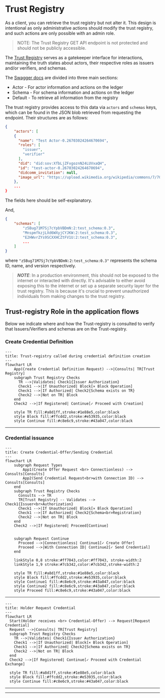 # Trust Registry

As a client, you can retrieve the trust registry but not alter it. This design is intentional as only administrative
actions should modify the trust registry, and such actions are only possible with an admin role.

> NOTE: The Trust Registry GET API endpoint is not protected and should not be publicly accessible.

The [Trust Registry](http://trust-registry.cloudapi.127.0.0.1.nip.io/docs) serves
as a gatekeeper interface for interactions, maintaining the truth states about
actors, their respective roles as issuers and/or verifiers, and schemas.

The [Swagger docs](http://trust-registry.cloudapi.127.0.0.1.nip.io/docs) are
divided into three main sections:

- Actor - For actor information and actions on the ledger
- Schema - For schema information and actions on the ledger
- Default - To retrieve all information from the registry

The trust registry provides access to this data via `actors` and `schemas` keys, which can be found in the JSON blob
retrieved from requesting the endpoint. Their structures are as follows:

```json
{
    "actors": [
    {
      "name": "Test Actor-0.26703024264670694",
      "roles": [
        "issuer",
        "verifier"
      ],
      "did": "did:sov:XfbLjZFxgoznN24LUVxaQH",
      "id": "test-actor-0.26703024264670694",
      "didcomm_invitation": null,
      "image_url": "https://upload.wikimedia.org/wikipedia/commons/7/70/Example.png"
    },
    ...
}
```

The fields here should be self-explanatory.

And,

```json
{
    "schemas": [
        "z5Bug71M7Sj7cYpbVBDmN:2:test_schema:0.3",
        "MnspmfkzjLXd6WXyjCYJKW:2:test_schema:0.3",
        "E2HWvrZYs9SCXXHCZtFV1U:2:test_schema:0.3",
        ...
    ]
}
```

where `"z5Bug71M7Sj7cYpbVBDmN:2:test_schema:0.3"` represents the schema ID, name, and version respectively.

> **_NOTE_**: In a production environment, this should not be exposed to the internet or interacted with directly.
> It's advisable to either avoid exposing this to the internet or set up a separate security layer for the trust
> registry. This is because it's crucial to prevent unauthorized individuals from making changes to the trust registry.

## Trust-registry Role in the application flows

Below we indicate where and how the Trust-registry is consulted to verify that Issuers/Verifiers and schemas are on the
Trust-registry.

### Create Credential Definition

```mermaid
---
title: Trust-registry called during credential definition creation
---
flowchart LR
    App(Create Credential Definition Request) -->|Consults| TR[Trust Registry]
    subgraph Trust Registry Checks
      TR -->|Validates| Check1{Issuer Authorization}
      Check1 -->|If Unauthorized| Block[⨯ Block Operation]
      Check1 -->|If Authorized| Check2{Schema exists on TR}
      Check2 -->|Not on TR| Block
    end
    Check2 -->|If Registered| Continue[✓ Proceed with Creation]
    
    style TR fill:#a8d1ff,stroke:#1e88e5,color:black
    style Block fill:#ffcdd2,stroke:#e53935,color:black
    style Continue fill:#c8e6c9,stroke:#43a047,color:black
```

---

### Credential issuance

```mermaid
---
title: Create Credential-Offer/Sending Credential
---
flowchart LR
    subgraph Request Types
        App1(Create Offer Request <br> Connectionless) --> Consults[Consults]
        App2(Send Credential Request<br>with Connection ID) --> Consults[Consults]
    end
    subgraph Trust Registry Checks
      Consults --> TR
      TR[Trust Registry] -- Validates --> Check1{Issuer<br>Authorization}
      Check1 -->|If Unauthorized| Block[⨯ Block Operation]
      Check1 -->|If Authorized| Check2{Schema<br>Registration}
      Check2 -->|Not on TR| Block
    end
    Check2 -->|If Registered| Proceed[Continue]
    

    subgraph Request Continue
      Proceed -->|Connectionless| Continue1[✓ Create Offer]
      Proceed -->|With Connection ID| Continue2[✓ Send Credential]
    end

    linkStyle 0,8 stroke:#ff7043,color:#ff7043, stroke-width:2
    linkStyle 1,9 stroke:#7cb342,color:#7cb342,stroke-width:2
    
    style TR fill:#a8d1ff,stroke:#1e88e5,color:black
    style Block fill:#ffcdd2,stroke:#e53935,color:black
    style Continue1 fill:#c8e6c9,stroke:#43a047,color:black
    style Continue2 fill:#c8e6c9,stroke:#43a047,color:black
    style Proceed fill:#c8e6c9,stroke:#43a047,color:black

```

---

```mermaid
---
title: Holder Request Credential
---
flowchart LR
  Start(Holder receives <br> Credential-Offer) --> Request[Request Credential]
  Request -->|Consults| TR[Trust Registry]
  subgraph Trust Registry Checks
    TR -->|Validates| Check1{Issuer Authorization}
    Check1 -->|If Unauthorized| Block[⨯ Block Operation]
    Check1 -->|If Authorized| Check2{Schema exists on TR}
    Check2 -->|Not on TR| Block
  end
  Check2 -->|If Registered| Continue[✓ Proceed with Credential Exchange]

  style TR fill:#a8d1ff,stroke:#1e88e5,color:black
  style Block fill:#ffcdd2,stroke:#e53935,color:black
  style Continue fill:#c8e6c9,stroke:#43a047,color:black
```

---

---
